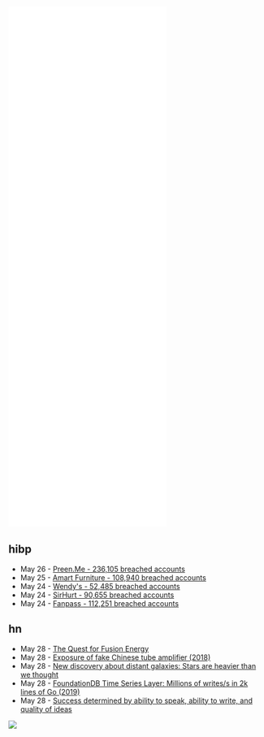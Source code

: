 ![Metrics](https://raw.githubusercontent.com/phixion/phixion/master/metrics.svg)

## hibp

<!--
for https://github.com/phixion/phixion/blob/main/.github/workflows/feeds.yml
-->
<!--START_SECTION:haveibeenpwnd-->
- May 26 - [Preen.Me - 236,105 breached accounts](https://haveibeenpwned.com/PwnedWebsites#PreenMe)
- May 25 - [Amart Furniture - 108,940 breached accounts](https://haveibeenpwned.com/PwnedWebsites#AmartFurniture)
- May 24 - [Wendy's - 52,485 breached accounts](https://haveibeenpwned.com/PwnedWebsites#Wendys)
- May 24 - [SirHurt - 90,655 breached accounts](https://haveibeenpwned.com/PwnedWebsites#SirHurt)
- May 24 - [Fanpass - 112,251 breached accounts](https://haveibeenpwned.com/PwnedWebsites#Fanpass)
<!--END_SECTION:haveibeenpwnd-->

## hn

<!--
for https://github.com/phixion/phixion/blob/main/.github/workflows/feeds.yml
-->
<!--START_SECTION:hn-->
- May 28 - [The Quest for Fusion Energy](https://inference-review.com/article/the-quest-for-fusion-energy)
- May 28 - [Exposure of fake Chinese tube amplifier (2018)](https://www.stereonet.com/forums/topic/246417-exposure-of-fake-chinese-tube-amplifier-nobsound-ms-10d-mkii/)
- May 28 - [New discovery about distant galaxies: Stars are heavier than we thought](https://nbi.ku.dk/english/news/news22/new-discovery-about-distant-galaxies-stars-are-heavier-than-we-thought/)
- May 28 - [FoundationDB Time Series Layer: Millions of writes/s in 2k lines of Go (2019)](https://github.com/richardartoul/tsdb-layer)
- May 28 - [Success determined by ability to speak, ability to write, and quality of ideas](https://www.inc.com/justin-bariso/emotional-intelligence-mit-patrick-winston-how-to-communicate-effectively-how-to-write.html)
<!--END_SECTION:hn-->

<!--
for https://yhype.me
-->
![](https://hit.yhype.me/github/profile?user_id=13013670)
